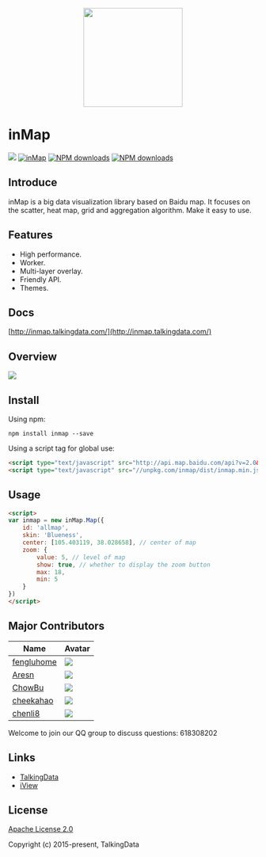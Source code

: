 <p align="center">
    <a href="http://inmap.talkingdata.com">
        <img width="200" src="http://file.iviewui.com/inmap-logo.svg">
    </a>
</p>

# inMap
[![](https://img.shields.io/travis/TalkingData/inmap.svg?style=flat-square)](https://travis-ci.org/TalkingData/inmap)
[![inMap](https://img.shields.io/npm/v/inmap.svg?style=flat-square)](https://www.npmjs.org/package/inmap)
[![NPM downloads](http://img.shields.io/npm/dm/inmap.svg?style=flat-square)](https://npmjs.org/package/inmap)
[![NPM downloads](https://img.shields.io/npm/dt/inmap.svg?style=flat-square)](https://npmjs.org/package/inmap)

## Introduce
inMap is a big data visualization library based on Baidu map. It focuses on the scatter, heat map, grid and aggregation algorithm. Make it easy to use.

## Features
- High performance.
- Worker.
- Multi-layer overlay.
- Friendly API.
- Themes.

## Docs
[http://inmap.talkingdata.com/](http://inmap.talkingdata.com/)

## Overview
![](https://raw.githubusercontent.com/TalkingData/inmap/master/assets/overview.jpg)

## Install
Using npm:
```
npm install inmap --save
```

Using a script tag for global use:
```html
<script type="text/javascript" src="http://api.map.baidu.com/api?v=2.0&ak=0lPULNZ5PmrFVg76kFuRjezF"></script>
<script type="text/javascript" src="//unpkg.com/inmap/dist/inmap.min.js"></script>
```

## Usage
```html
<script>
var inmap = new inMap.Map({
    id: 'allmap',  
    skin: 'Blueness',
    center: [105.403119, 38.028658], // center of map
    zoom: {
        value: 5, // level of map
        show: true, // whether to display the zoom button
        max: 18, 
        min: 5
    }
})
</script>
```

## Major Contributors
|Name|Avatar|
|---|---|
|[fengluhome](https://github.com/fengluhome) |  ![](https://avatars3.githubusercontent.com/u/4446509?v=3&s=60)|
|[Aresn](https://github.com/icarusion) |  ![](https://avatars3.githubusercontent.com/u/5370542?v=3&s=60)|
|[ChowBu](https://github.com/ChowBu) |  ![](https://avatars3.githubusercontent.com/u/7564637?v=3&s=60)|
|[cheekahao](https://github.com/cheekahao) |  ![](https://avatars3.githubusercontent.com/u/11977758?v=3&s=60)|
|[chenli8](https://github.com/chenli8) |  ![](https://avatars3.githubusercontent.com/u/24763413?v=3&s=60)|

Welcome to join our QQ group to discuss questions: 618308202

## Links
- [TalkingData](https://github.com/TalkingData)
- [iView](https://github.com/iview/iview)

## License
[Apache License 2.0](https://github.com/TalkingData/inmap/blob/master/LICENSE)

Copyright (c) 2015-present, TalkingData
